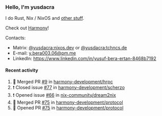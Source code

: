 ### Hello, I'm yusdacra

I do Rust, Nix / NixOS and [other stuff](https://yusdacra.gitlab.io/about).

Check out [Harmony](https://github.com/harmony-development)!

Contacts:
- Matrix: [@yusdacra:nixos.dev](https://matrix.to/#/@yusdacra:nixos.dev) or [@yusdacra:tchncs.de](https://matrix.to/#/@yusdacra:tchncs.de)
- E-mail: y.bera003.06@pm.me
- LinkedIn: https://www.linkedin.com/in/yusuf-bera-ertan-8468b7192

#### Recent activity

<!--START_SECTION:activity-->
1. 🎉 Merged PR [#9](https://github.com/harmony-development/hrpc/pull/9) in [harmony-development/hrpc](https://github.com/harmony-development/hrpc)
2. ❗️ Closed issue [#77](https://github.com/harmony-development/scherzo/issues/77) in [harmony-development/scherzo](https://github.com/harmony-development/scherzo)
3. ❗️ Opened issue [#66](https://github.com/nix-community/dream2nix/issues/66) in [nix-community/dream2nix](https://github.com/nix-community/dream2nix)
4. 🎉 Merged PR [#75](https://github.com/harmony-development/protocol/pull/75) in [harmony-development/protocol](https://github.com/harmony-development/protocol)
5. 💪 Opened PR [#75](https://github.com/harmony-development/protocol/pull/75) in [harmony-development/protocol](https://github.com/harmony-development/protocol)
<!--END_SECTION:activity-->
